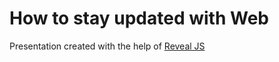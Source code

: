 # How to stay updated with Web

Presentation created with the help of [Reveal JS](https://revealjs.com/)
